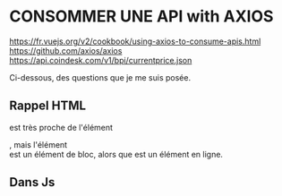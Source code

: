 # CONSOMMER UNE API with AXIOS

https://fr.vuejs.org/v2/cookbook/using-axios-to-consume-apis.html
https://github.com/axios/axios
https://api.coindesk.com/v1/bpi/currentprice.json

Ci-dessous, des questions que je me suis posée.

## Rappel HTML

<span> est très proche de l'élément <div>, mais l'élément <div> est un élément de bloc,
alors que <span> est un élément en ligne.

## Dans Js <Script>

Après avoir installer AXIOS ne pas oublié de mettre le code suivant pour appliquer axios
`import axios from "axios";`

`new Vue` vs `export default`
**New vue** : l s'agit généralement de votre instance Vue racine à partir de laquelle le reste
de l'application descend. Il est lié à l'élément racine déclaré dans un document html,
par exemple:

```
<html>
  ...
  <body>
    <div id="app"></div>
  </body>
</html>
```

```
new Vue({
    el: '#app', //el pour "élément", # pour id
    data () {
      return {}
    }
)}
```

La syntaxe **export default** déclare un composant qui peut être enregistré et réutilisé ultérieurement.
Par exemple, si vous créez un composant de fichier unique comme:

```
// my-component.js
export default {
    name: 'my-component',
    data () {
      return {}
    }
}
```

## Consernant la directive vue.js v-for.

Afin que les éléments existants puissent être réutilisés et réordonnés,
vous devez fournir un attribut unique key pour chaque élément :

`<div v-else v-for="currency in info" class="currency" :key="currency.id">`
